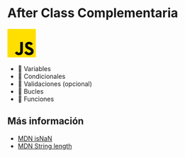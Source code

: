 # After Class Complementaria

![JS](images/js.png)

- 📌 Variables
- 📌 Condicionales
- 📌 Validaciones (opcional)
- 📌 Bucles
- 📌 Funciones


## Más información

- [MDN isNaN](https://developer.mozilla.org/es/docs/Web/JavaScript/Reference/Global_Objects/isNaN)
- [MDN String length](https://developer.mozilla.org/es/docs/Web/JavaScript/Reference/Global_Objects/String/length)